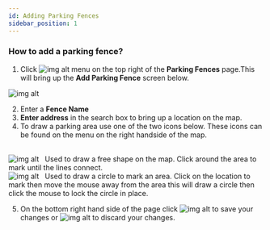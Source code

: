 ```yaml
---
id: Adding Parking Fences
sidebar_position: 1
---
```


### How to add a parking fence?

1. Click ![img alt](/img/add-btn.png) menu on the top right of the **Parking Fences** page.This will bring up the **Add Parking Fence** screen below.

![img alt](/img/add-parking-fence.png)

2. Enter a **Fence Name**
3. **Enter address** in the search box to bring up a location on the map.
4. To draw a parking area use one of the two icons below. These icons can be found on the menu on the right handside of the map.<br/><br/>

![img alt](/img/draw-polygon.png) &nbsp; Used to draw a free shape on the map. Click around the area to mark until the lines connect. <br/>
![img alt](/img/draw-circle.png) &nbsp; Used to draw a circle to mark an area. Click on the location to mark then move the mouse away from the area this will draw a circle then click the mouse to lock the circle in place. <br/>

5. On the bottom right hand side of the page click ![img alt](/img/save-btn.png) to save your changes or ![img alt](/img/cancel-btn.png) to discard your changes.
